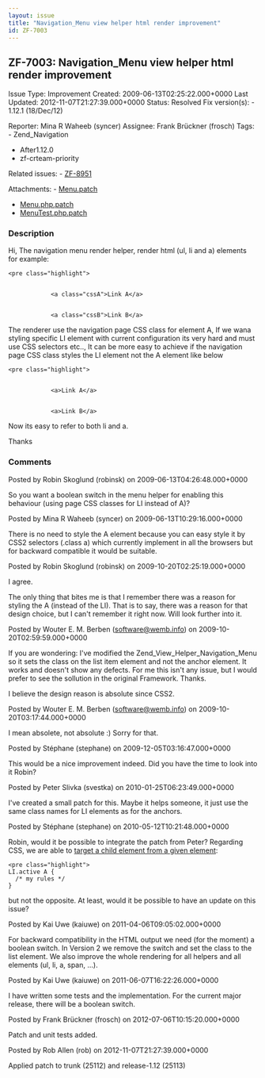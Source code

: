 ```yaml
---
layout: issue
title: "Navigation_Menu view helper html render improvement"
id: ZF-7003
---
```


ZF-7003: Navigation\_Menu view helper html render improvement
-------------------------------------------------------------

 Issue Type: Improvement Created: 2009-06-13T02:25:22.000+0000 Last Updated: 2012-11-07T21:27:39.000+0000 Status: Resolved Fix version(s): - 1.12.1 (18/Dec/12)
 
 Reporter:  Mina R Waheeb (syncer)  Assignee:  Frank Brückner (frosch)  Tags: - Zend\_Navigation
- After1.12.0
- zf-crteam-priority
 
 Related issues: - [ZF-8951](/issues/browse/ZF-8951)
 
 Attachments: - [Menu.patch](/issues/secure/attachment/12680/Menu.patch)
- [Menu.php.patch](/issues/secure/attachment/15149/Menu.php.patch)
- [MenuTest.php.patch](/issues/secure/attachment/15150/MenuTest.php.patch)
 
### Description

Hi, The navigation menu render helper, render html (ul, li and a) elements for example:

 
    <pre class="highlight">


                <a class="cssA">Link A</a>
         
         
                <a class="cssB">Link B</a>
         

The renderer use the navigation page CSS class for element A, If we wana styling specific LI element with current configuration its very hard and must use CSS selectors etc.., It can be more easy to achieve if the navigation page CSS class styles the LI element not the A element like below

 
    <pre class="highlight">


                <a>Link A</a>
         
         
                <a>Link B</a>
         

Now its easy to refer to both li and a.

Thanks

 

 

### Comments

Posted by Robin Skoglund (robinsk) on 2009-06-13T04:26:48.000+0000

So you want a boolean switch in the menu helper for enabling this behaviour (using page CSS classes for LI instead of A)?

 

 

Posted by Mina R Waheeb (syncer) on 2009-06-13T10:29:16.000+0000

There is no need to style the A element because you can easy style it by CSS2 selectors (.class a) which currently implement in all the browsers but for backward compatible it would be suitable.

 

 

Posted by Robin Skoglund (robinsk) on 2009-10-20T02:25:19.000+0000

I agree.

The only thing that bites me is that I remember there was a reason for styling the A (instead of the LI). That is to say, there was a reason for that design choice, but I can't remember it right now. Will look further into it.

 

 

Posted by Wouter E. M. Berben (software@wemb.info) on 2009-10-20T02:59:59.000+0000

If you are wondering: I've modified the Zend\_View\_Helper\_Navigation\_Menu so it sets the class on the list item element and not the anchor element. It works and doesn't show any defects. For me this isn't any issue, but I would prefer to see the sollution in the original Framework. Thanks.

I believe the design reason is absolute since CSS2.

 

 

Posted by Wouter E. M. Berben (software@wemb.info) on 2009-10-20T03:17:44.000+0000

I mean absolete, not absolute :) Sorry for that.

 

 

Posted by Stéphane (stephane) on 2009-12-05T03:16:47.000+0000

This would be a nice improvement indeed. Did you have the time to look into it Robin?

 

 

Posted by Peter Slivka (svestka) on 2010-01-25T06:23:49.000+0000

I've created a small patch for this. Maybe it helps someone, it just use the same class names for LI elements as for the anchors.

 

 

Posted by Stéphane (stephane) on 2010-05-12T10:21:48.000+0000

Robin, would it be possible to integrate the patch from Peter? Regarding CSS, we are able to [target a child element from a given element](http://reference.sitepoint.com/css/childselector):

 
    <pre class="highlight"> 
    LI.active A {
      /* my rules */
    }


but not the opposite. At least, would it be possible to have an update on this issue?

 

 

Posted by Kai Uwe (kaiuwe) on 2011-04-06T09:05:02.000+0000

For backward compatibility in the HTML output we need (for the moment) a boolean switch. In Version 2 we remove the switch and set the class to the list element. We also improve the whole rendering for all helpers and all elements (ul, li, a, span, …).

 

 

Posted by Kai Uwe (kaiuwe) on 2011-06-07T16:22:26.000+0000

I have written some tests and the implementation. For the current major release, there will be a boolean switch.

 

 

Posted by Frank Brückner (frosch) on 2012-07-06T10:15:20.000+0000

Patch and unit tests added.

 

 

Posted by Rob Allen (rob) on 2012-11-07T21:27:39.000+0000

Applied patch to trunk (25112) and release-1.12 (25113)

 

 